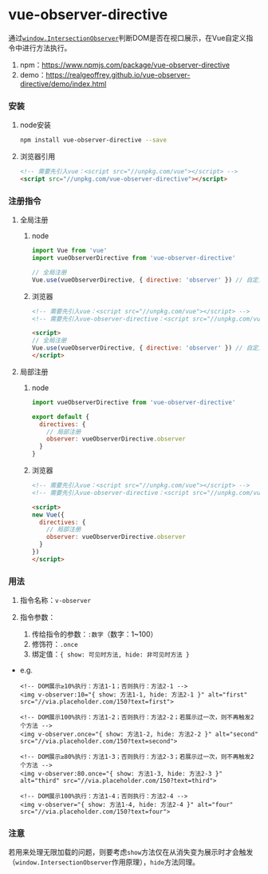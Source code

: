 # vue-observer-directive

通过[`window.IntersectionObserver`](https://developer.mozilla.org/zh-CN/docs/Web/API/IntersectionObserver)判断DOM是否在视口展示，在Vue自定义指令中进行方法执行。

1. npm：<https://www.npmjs.com/package/vue-observer-directive>
2. demo：<https://realgeoffrey.github.io/vue-observer-directive/demo/index.html>

### 安装
1. node安装

    ```bash
    npm install vue-observer-directive --save
    ```
2. 浏览器引用

    ```html
    <!-- 需要先引入vue：<script src="//unpkg.com/vue"></script> -->
    <script src="//unpkg.com/vue-observer-directive"></script>
    ```

### 注册指令
1. 全局注册

    1. node

        ```javascript
        import Vue from 'vue'
        import vueObserverDirective from 'vue-observer-directive'

        // 全局注册
        Vue.use(vueObserverDirective, { directive: 'observer' }) // 自定义指令名默认是：observer
        ```
    2. 浏览器

        ```html
        <!-- 需要先引入vue：<script src="//unpkg.com/vue"></script> -->
        <!-- 需要先引入vue-observer-directive：<script src="//unpkg.com/vue-observer-directive"></script> -->

        <script>
        // 全局注册
        Vue.use(vueObserverDirective, { directive: 'observer' }) // 自定义指令名默认是：observer
        </script>
        ```
2. 局部注册

    1. node

        ```javascript
        import vueObserverDirective from 'vue-observer-directive'

        export default {
          directives: {
            // 局部注册
            observer: vueObserverDirective.observer
          }
        }
        ```
    2. 浏览器

        ```html
        <!-- 需要先引入vue：<script src="//unpkg.com/vue"></script> -->
        <!-- 需要先引入vue-observer-directive：<script src="//unpkg.com/vue-observer-directive"></script> -->

        <script>
        new Vue({
          directives: {
            // 局部注册
            observer: vueObserverDirective.observer
          }
        })
        </script>
        ```

### 用法
1. 指令名称：`v-observer`
2. 指令参数：

    1. 传给指令的参数：`:数字`（数字：1~100）
    2. 修饰符：`.once`
    3. 绑定值：`{ show: 可见时方法, hide: 非可见时方法 }`

- e.g.

    ```vue
    <!-- DOM展示≥10%执行：方法1-1；否则执行：方法2-1 -->
    <img v-observer:10="{ show: 方法1-1, hide: 方法2-1 }" alt="first" src="//via.placeholder.com/150?text=first">

    <!-- DOM展示100%执行：方法1-2；否则执行：方法2-2；若展示过一次，则不再触发2个方法 -->
    <img v-observer.once="{ show: 方法1-2, hide: 方法2-2 }" alt="second" src="//via.placeholder.com/150?text=second">

    <!-- DOM展示≥80%执行：方法1-3；否则执行：方法2-3；若展示过一次，则不再触发2个方法 -->
    <img v-observer:80.once="{ show: 方法1-3, hide: 方法2-3 }" alt="third" src="//via.placeholder.com/150?text=third">

    <!-- DOM展示100%执行：方法1-4；否则执行：方法2-4 -->
    <img v-observer="{ show: 方法1-4, hide: 方法2-4 }" alt="four" src="//via.placeholder.com/150?text=four">
    ```
### 注意
若用来处理无限加载的问题，则要考虑`show`方法仅在从消失变为展示时才会触发（`window.IntersectionObserver`作用原理），`hide`方法同理。
